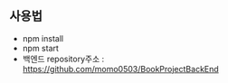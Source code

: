 ## 사용법
- npm install
- npm start
- 백엔드 repository주소 : https://github.com/momo0503/BookProjectBackEnd
